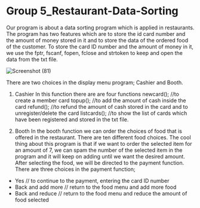 # Group 5_Restaurant-Data-Sorting


Our program is about a data sorting program which is applied in restaurants. The program has two features which are to store the id card number and the amount of money stored in it and to store the data of the ordered food of the customer. To store the card ID number and the amount of money in it, we use the fptr, fscanf, fopen, fclose and strtoken to keep and open the data from the txt file. 

![Screenshot (81)](https://serving.photos.photobox.com/22524907a01a77fcc18ab70abd9270ef1e4958ed4645a3938fd6961af7d8ed3de57cfa36.jpg)

There are two choices in the display menu program; Cashier and Booth.
1. Cashier
In this function there are are four functions
newcard(); //to create a member card
topup(); //to add the amount of cash inside the card
refund(); //to refund the amount of cash stored in the card and to unregister/delete the card
listcards(); //to show the list of cards which have been registered and stored in the txt file.

2. Booth
In the booth function we can order the choices of food that is offered in the restaurant. There are ten different food choices. The cool thing about this program is that if we want to order the selected item for an amount of 7, we can spam the number of the selected item in the program and it will keep on adding until we want the desired amount. After selecting the food, we will be directed to the payment function. There are three choices in the payment function; 
- Yes // to continue to the payment, entering the card ID number
- Back and add more // return to the food menu and add more food
- Back and reduce // return to the food menu and reduce the amount of food selected


